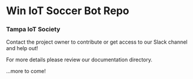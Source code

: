 # Win IoT Soccer Bot Repo
### Tampa IoT Society

Contact the project owner to contribute or get access to our Slack channel and help out!

For more details please review our documentation directory.

...more to come!


